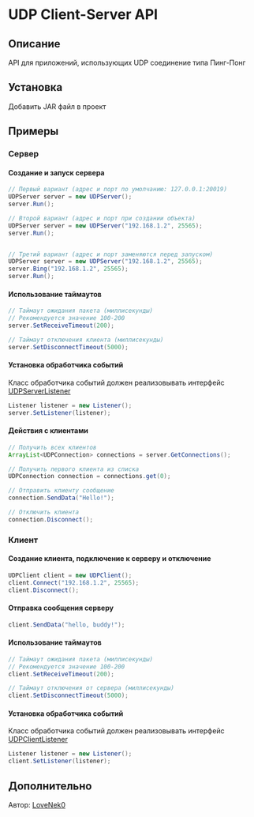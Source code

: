 # UDP Client-Server API
## Описание
API для приложений, использующих UDP соединение типа Пинг-Понг
## Установка
Добавить JAR файл в проект
## Примеры
### Сервер
#### Создание и запуск сервера
```java
// Первый вариант (адрес и порт по умолчанию: 127.0.0.1:20019)
UDPServer server = new UDPServer();
server.Run();

// Второй вариант (адрес и порт при создании объекта)
UDPServer server = new UDPServer("192.168.1.2", 25565);
server.Run();


// Третий вариант (адрес и порт заменяются перед запуском)
UDPServer server = new UDPServer("192.168.1.2", 25565);
server.Bing("192.168.1.2", 25565);
server.Run();
```
#### Использование таймаутов
```java
// Таймаут ожидания пакета (миллисекунды)
// Рекомендуется значение 100-200
server.SetReceiveTimeout(200);

// Таймаут отключения клиента (миллисекунды)
server.SetDisconnectTimeout(5000);
```

#### Установка обработчика событий
Класс обработчика событий должен реализовывать интерфейс [UDPServerListener](/ru/lovenek0/network/socket/UDPServerListener.java)
```java
Listener listener = new Listener();
server.SetListener(listener);
```

#### Действия с клиентами
```java
// Получить всех клиентов
ArrayList<UDPConnection> connections = server.GetConnections();

// Получить первого клиента из списка
UDPConnection connection = connections.get(0);

// Отправить клиенту сообщение
connection.SendData("Hello!");

// Отключить клиента
connection.Disconnect();
```

### Клиент
#### Создание клиента, подключение к серверу и отключение
```java
UDPClient client = new UDPClient();
client.Connect("192.168.1.2", 25565);
client.Disconnect();
```

#### Отправка сообщения серверу
```java
client.SendData("hello, buddy!");
```

#### Использование таймаутов
```java
// Таймаут ожидания пакета (миллисекунды)
// Рекомендуется значение 100-200
client.SetReceiveTimeout(200);

// Таймаут отключения от сервера (миллисекунды)
client.SetDisconnectTimeout(5000);
```

#### Установка обработчика событий
Класс обработчика событий должен реализовывать интерфейс [UDPClientListener](/ru/lovenek0/network/socket/UDPClientListener.java)
```java
Listener listener = new Listener();
client.SetListener(listener);
```

## Дополнительно
Автор: [LoveNek0](https://t.me/lovenek0)